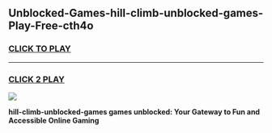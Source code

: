 
## Unblocked-Games-hill-climb-unblocked-games-Play-Free-cth4o
<h3>
<a href="https://premium76.site?title=hill-climb-unblocked-games&ref=18A1">CLICK TO PLAY</a></h3>
<hr>

<h3>
<a href="https://premium76.site?title=hill-climb-unblocked-games&ref=18A1">CLICK 2 PLAY</a>
  
</h3>

<a href="https://premium76.site?title=hill-climb-unblocked-games&ref=18A1"><img src="https://clearcache.store/games.png"></a>


**hill-climb-unblocked-games games unblocked: Your Gateway to Fun and Accessible Online Gaming**
